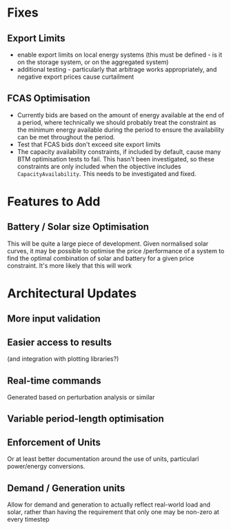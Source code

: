 # Fixes

## Export Limits
- enable export limits on local energy systems (this must be defined - is it on the storage system,
or on the aggregated system)
- additional testing - particularly that arbitrage works appropriately, and negative export prices cause curtailment

## FCAS Optimisation
- Currently bids are based on the amount of energy available at the end of a period, where technically
we should probably treat the constraint as the minimum energy available during the period to ensure
the availability can be met throughout the period.
- Test that FCAS bids don't exceed site export limits
- The capacity availability constraints, if included by default, cause many BTM optimisation tests to fail.
This hasn't been investigated, so these constraints are only included when the objective includes 
`CapacityAvailability`. This needs to be investigated and fixed.

# Features to Add




## Battery / Solar size Optimisation
This will be quite a large piece of development. Given normalised solar curves, it may be possible
to optimise the price /performance of a system to find the optimal combination of solar and battery 
for a given price constraint.
It's more likely that this will work 




# Architectural Updates

## More input validation

## Easier access to results
(and integration with plotting libraries?)

## Real-time commands 
Generated based on perturbation analysis or similar


## Variable period-length optimisation


## Enforcement of Units
Or at least better documentation around the use of units, particularl power/energy conversions.

## Demand / Generation units
Allow for demand and generation to actually reflect real-world load and solar, 
rather than having the requirement that only one may be non-zero at every timestep
